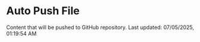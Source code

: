 # Auto Push File

Content that will be pushed to GitHub repository.
Last updated: 07/05/2025, 01:19:54 AM